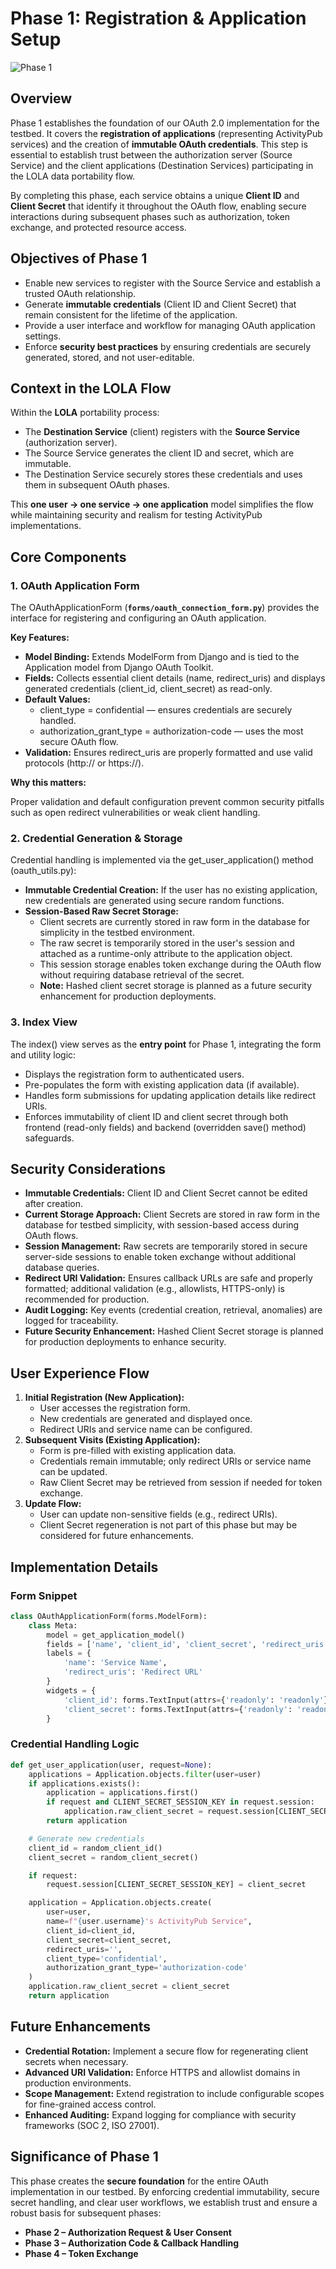 # **Phase 1: Registration & Application Setup**

![Phase 1](../images/phase-1-registration-and-application-setup.png)

## Overview

Phase 1 establishes the foundation of our OAuth 2.0 implementation for the testbed. It covers the **registration of applications** (representing ActivityPub services) and the creation of **immutable OAuth credentials**. This step is essential to establish trust between the authorization server (Source Service) and the client applications (Destination Services) participating in the LOLA data portability flow.

By completing this phase, each service obtains a unique **Client ID** and **Client Secret** that identify it throughout the OAuth flow, enabling secure interactions during subsequent phases such as authorization, token exchange, and protected resource access.

## Objectives of Phase 1

- Enable new services to register with the Source Service and establish a trusted OAuth relationship.
- Generate **immutable credentials** (Client ID and Client Secret) that remain consistent for the lifetime of the application.
- Provide a user interface and workflow for managing OAuth application settings.
- Enforce **security best practices** by ensuring credentials are securely generated, stored, and not user-editable.

## Context in the LOLA Flow

Within the **LOLA** portability process:

- The **Destination Service** (client) registers with the **Source Service** (authorization server).
- The Source Service generates the client ID and secret, which are immutable.
- The Destination Service securely stores these credentials and uses them in subsequent OAuth phases.

This **one user → one service → one application** model simplifies the flow while maintaining security and realism for testing ActivityPub implementations.

## Core Components

### 1. OAuth Application Form

The OAuthApplicationForm (**`forms/oauth_connection_form.py`**) provides the interface for registering and configuring an OAuth application.

**Key Features:**

- **Model Binding:** Extends ModelForm from Django and is tied to the Application model from Django OAuth Toolkit.
- **Fields:** Collects essential client details (name, redirect_uris) and displays generated credentials (client_id, client_secret) as read-only.
- **Default Values:**
    - client_type = confidential — ensures credentials are securely handled.
    - authorization_grant_type = authorization-code — uses the most secure OAuth flow.
- **Validation:** Ensures redirect_uris are properly formatted and use valid protocols (http:// or https://).

**Why this matters:**

Proper validation and default configuration prevent common security pitfalls such as open redirect vulnerabilities or weak client handling.

### 2. Credential Generation & Storage

Credential handling is implemented via the get_user_application() method (oauth_utils.py):

- **Immutable Credential Creation:** If the user has no existing application, new credentials are generated using secure random functions.
- **Session-Based Raw Secret Storage:**
    - Client secrets are currently stored in raw form in the database for simplicity in the testbed environment.
    - The raw secret is temporarily stored in the user's session and attached as a runtime-only attribute to the application object.
    - This session storage enables token exchange during the OAuth flow without requiring database retrieval of the secret.
    - **Note:** Hashed client secret storage is planned as a future security enhancement for production deployments.

### 3. Index View

The index() view serves as the **entry point** for Phase 1, integrating the form and utility logic:

- Displays the registration form to authenticated users.
- Pre-populates the form with existing application data (if available).
- Handles form submissions for updating application details like redirect URIs.
- Enforces immutability of client ID and client secret through both frontend (read-only fields) and backend (overridden save() method) safeguards.

## Security Considerations

- **Immutable Credentials:** Client ID and Client Secret cannot be edited after creation.
- **Current Storage Approach:** Client Secrets are stored in raw form in the database for testbed simplicity, with session-based access during OAuth flows.
- **Session Management:** Raw secrets are temporarily stored in secure server-side sessions to enable token exchange without additional database queries.
- **Redirect URI Validation:** Ensures callback URLs are safe and properly formatted; additional validation (e.g., allowlists, HTTPS-only) is recommended for production.
- **Audit Logging:** Key events (credential creation, retrieval, anomalies) are logged for traceability.
- **Future Security Enhancement:** Hashed Client Secret storage is planned for production deployments to enhance security.

## User Experience Flow

1. **Initial Registration (New Application):**
    - User accesses the registration form.
    - New credentials are generated and displayed once.
    - Redirect URIs and service name can be configured.
2. **Subsequent Visits (Existing Application):**
    - Form is pre-filled with existing application data.
    - Credentials remain immutable; only redirect URIs or service name can be updated.
    - Raw Client Secret may be retrieved from session if needed for token exchange.
3. **Update Flow:**
    - User can update non-sensitive fields (e.g., redirect URIs).
    - Client Secret regeneration is not part of this phase but may be considered for future enhancements.

## Implementation Details

### Form Snippet

```python
class OAuthApplicationForm(forms.ModelForm):
    class Meta:
        model = get_application_model()
        fields = ['name', 'client_id', 'client_secret', 'redirect_uris']
        labels = {
            'name': 'Service Name',
            'redirect_uris': 'Redirect URL'
        }
        widgets = {
            'client_id': forms.TextInput(attrs={'readonly': 'readonly'}),
            'client_secret': forms.TextInput(attrs={'readonly': 'readonly'}),
        }
```

### Credential Handling Logic

```python
def get_user_application(user, request=None):
    applications = Application.objects.filter(user=user)
    if applications.exists():
        application = applications.first()
        if request and CLIENT_SECRET_SESSION_KEY in request.session:
            application.raw_client_secret = request.session[CLIENT_SECRET_SESSION_KEY]
        return application

    # Generate new credentials
    client_id = random_client_id()
    client_secret = random_client_secret()

    if request:
        request.session[CLIENT_SECRET_SESSION_KEY] = client_secret

    application = Application.objects.create(
        user=user,
        name=f"{user.username}'s ActivityPub Service",
        client_id=client_id,
        client_secret=client_secret,
        redirect_uris='',
        client_type='confidential',
        authorization_grant_type='authorization-code'
    )
    application.raw_client_secret = client_secret
    return application
```

## Future Enhancements

- **Credential Rotation:** Implement a secure flow for regenerating client secrets when necessary.
- **Advanced URI Validation:** Enforce HTTPS and allowlist domains in production environments.
- **Scope Management:** Extend registration to include configurable scopes for fine-grained access control.
- **Enhanced Auditing:** Expand logging for compliance with security frameworks (SOC 2, ISO 27001).

## Significance of Phase 1

This phase creates the **secure foundation** for the entire OAuth implementation in our testbed. By enforcing credential immutability, secure secret handling, and clear user workflows, we establish trust and ensure a robust basis for subsequent phases:

- **Phase 2 – Authorization Request & User Consent**
- **Phase 3 – Authorization Code & Callback Handling**
- **Phase 4 – Token Exchange**
